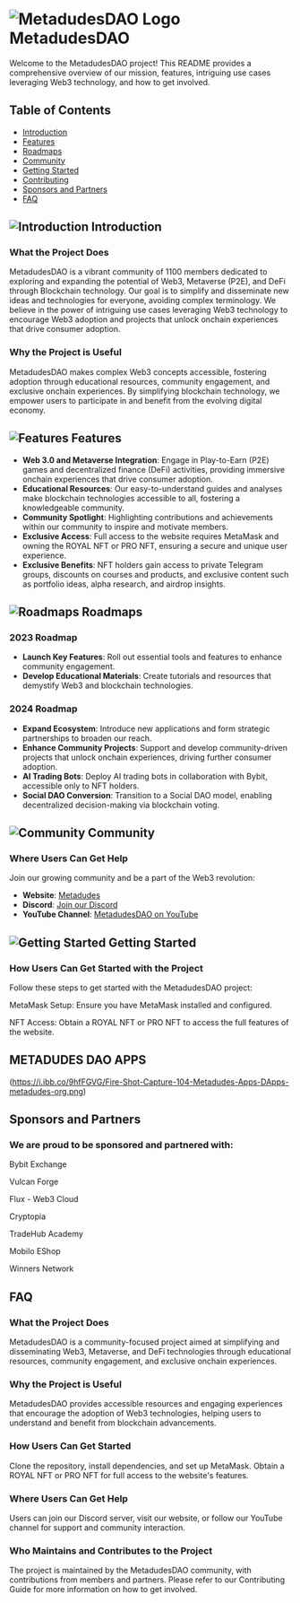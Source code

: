 # ![MetadudesDAO Logo](https://metadudes.org/assets/images/logo/logo_dark.png) MetadudesDAO

Welcome to the MetadudesDAO project! This README provides a comprehensive overview of our mission, features, intriguing use cases leveraging Web3 technology, and how to get involved.

## Table of Contents
- [Introduction](#introduction)
- [Features](#features)
- [Roadmaps](#roadmaps)
- [Community](#community)
- [Getting Started](#getting-started)
- [Contributing](#contributing)
- [Sponsors and Partners](#sponsors-and-partners)
- [FAQ](#faq)

## ![Introduction](https://img.icons8.com/dusk/64/000000/info.png) Introduction
### What the Project Does
MetadudesDAO is a vibrant community of 1100 members dedicated to exploring and expanding the potential of Web3, Metaverse (P2E), and DeFi through Blockchain technology. Our goal is to simplify and disseminate new ideas and technologies for everyone, avoiding complex terminology. We believe in the power of intriguing use cases leveraging Web3 technology to encourage Web3 adoption and projects that unlock onchain experiences that drive consumer adoption.

### Why the Project is Useful
MetadudesDAO makes complex Web3 concepts accessible, fostering adoption through educational resources, community engagement, and exclusive onchain experiences. By simplifying blockchain technology, we empower users to participate in and benefit from the evolving digital economy.

## ![Features](https://metadudes.org/assets/images/icon/friendly-03.svg) Features
- **Web 3.0 and Metaverse Integration**: Engage in Play-to-Earn (P2E) games and decentralized finance (DeFi) activities, providing immersive onchain experiences that drive consumer adoption.
- **Educational Resources**: Our easy-to-understand guides and analyses make blockchain technologies accessible to all, fostering a knowledgeable community.
- **Community Spotlight**: Highlighting contributions and achievements within our community to inspire and motivate members.
- **Exclusive Access**: Full access to the website requires MetaMask and owning the ROYAL NFT or PRO NFT, ensuring a secure and unique user experience.
- **Exclusive Benefits**: NFT holders gain access to private Telegram groups, discounts on courses and products, and exclusive content such as portfolio ideas, alpha research, and airdrop insights.

## ![Roadmaps](https://img.icons8.com/dusk/64/000000/roadmap.png) Roadmaps
### 2023 Roadmap
- **Launch Key Features**: Roll out essential tools and features to enhance community engagement.
- **Develop Educational Materials**: Create tutorials and resources that demystify Web3 and blockchain technologies.

### 2024 Roadmap
- **Expand Ecosystem**: Introduce new applications and form strategic partnerships to broaden our reach.
- **Enhance Community Projects**: Support and develop community-driven projects that unlock onchain experiences, driving further consumer adoption.
- **AI Trading Bots**: Deploy AI trading bots in collaboration with Bybit, accessible only to NFT holders.
- **Social DAO Conversion**: Transition to a Social DAO model, enabling decentralized decision-making via blockchain voting.

## ![Community](https://img.icons8.com/dusk/64/000000/community-grants.png) Community
### Where Users Can Get Help
Join our growing community and be a part of the Web3 revolution:
- **Website**: [Metadudes](https://metadudes.org)
- **Discord**: [Join our Discord](https://discord.gg/metadudesgr)
- **YouTube Channel**: [MetadudesDAO on YouTube](https://www.youtube.com/@metadudes)

## ![Getting Started](https://img.icons8.com/dusk/64/000000/start.png) Getting Started

### How Users Can Get Started with the Project
Follow these steps to get started with the MetadudesDAO project:

MetaMask Setup: Ensure you have MetaMask installed and configured.

NFT Access: Obtain a ROYAL NFT or PRO NFT to access the full features of the website.

## METADUDES DAO APPS
(https://i.ibb.co/9hfFGVG/Fire-Shot-Capture-104-Metadudes-Apps-DApps-metadudes-org.png)

## Sponsors and Partners

### We are proud to be sponsored and partnered with:

Bybit Exchange

Vulcan Forge

Flux - Web3 Cloud

Cryptopia

TradeHub Academy

Mobilo EShop

Winners Network


## FAQ

### What the Project Does
MetadudesDAO is a community-focused project aimed at simplifying and disseminating Web3, Metaverse, and DeFi technologies through educational resources, community engagement, and exclusive onchain experiences.

### Why the Project is Useful
MetadudesDAO provides accessible resources and engaging experiences that encourage the adoption of Web3 technologies, helping users to understand and benefit from blockchain advancements.

### How Users Can Get Started
Clone the repository, install dependencies, and set up MetaMask. Obtain a ROYAL NFT or PRO NFT for full access to the website's features.

### Where Users Can Get Help
Users can join our Discord server, visit our website, or follow our YouTube channel for support and community interaction.

### Who Maintains and Contributes to the Project
The project is maintained by the MetadudesDAO community, with contributions from members and partners. Please refer to our Contributing Guide for more information on how to get involved.


